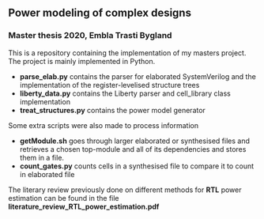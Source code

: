##  Power modeling of complex designs


### Master thesis 2020, Embla Trasti Bygland


This is a repository containing the implementation of my masters project. The project is mainly implemented in Python.

* **parse\_elab.py** contains the parser for elaborated SystemVerilog and the implementation of the register-levelised structure trees
* **liberty\_data.py** contains the Liberty parser and cell\_library class implementation
* **treat\_structures.py** contains the power model generator

Some extra scripts were also made to process information

* **getModule.sh** goes through larger elaborated or synthesised files and retrieves a chosen top-module and all of its dependencies and stores them in a file.
* **count\_gates.py** counts cells in a synthesised file to compare it to count in elaborated file

The literary review previously done on different methods for **RTL** power estimation can be found in the file **literature\_review\_RTL\_power\_estimation.pdf**
